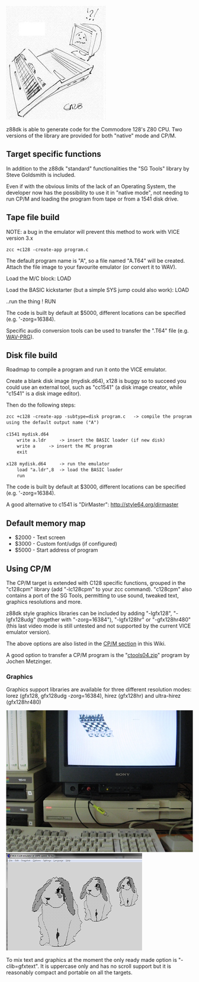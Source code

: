 
![](images/platform/c128b.jpg)

z88dk is able to generate code for the Commodore 128's Z80 CPU.
Two versions of the library are provided for both "native" mode and CP/M.



## Target specific functions

In addition to the z88dk "standard" functionalities the "SG Tools" library by Steve Goldsmith is included.

Even if with the obvious limits of the lack of an Operating System, the developer now has the possibility to use it in "native mode", not needing to run CP/M and loading the program from tape or from a 1541 disk drive.


## Tape file build

NOTE: a bug in the emulator will prevent this method to work with VICE version 3.x 

	zcc +c128 -create-app program.c

The default program name is "A", so a file named "A.T64" will be created.
Attach the file image to your favourite emulator (or convert it to WAV).

Load the M/C block:
	LOAD

Load the BASIC kickstarter (but a simple SYS jump could also work):
	LOAD

..run the thing !
	RUN

The code is built by default at $5000, different locations can be specified (e.g. '-zorg=16384).

Specific audio conversion tools can be used to transfer the ".T64" file (e.g. [WAV-PRG](https://sourceforge.net/projects/wav-prg/)).


## Disk file build

Roadmap to compile a program and run it onto the VICE emulator.

Create a blank disk image (mydisk.d64), x128 is buggy so to succeed you could use an external tool, such as "cc1541" (a disk image creator, while "c1541" is a disk image editor).

Then do the following steps:

	zcc +c128 -create-app -subtype=disk program.c 	-> compile the program using the default output name ("A")
	
	c1541 mydisk.d64
		write a.ldr 	-> insert the BASIC loader (if new disk)
		write a 	-> insert the MC program
		exit

	x128 mydisk.d64 	-> run the emulator
		load "a.ldr",8 	-> load the BASIC loader
		run


The code is built by default at $3000, different locations can be specified (e.g. '-zorg=16384).

A good alternative to c1541 is "DirMaster":  http://style64.org/dirmaster


## Default memory map

* $2000 - Text screen
* $3000 - Custom font/udgs (if configured)
* $5000 - Start address of program

## Using CP/M

The CP/M target is extended with C128 specific functions, grouped in the "c128cpm" library (add "-lc128cpm" to your zcc command).   "c128cpm" also contains a port of the SG Tools, permitting to use sound, tweaked text, graphics resolutions and more.

z88dk style graphics libraries can be included by adding "-lgfx128", "-lgfx128udg" (together with "-zorg=16384"), "-lgfx128hr" or "-gfx128hr480" (this last video mode is still untested and not supported by the current VICE emulator version).

The above options are also listed in the [CP/M section](Platform---CPM#hardware-specific-extensions) in this Wiki.

A good option to transfer a CP/M program is the "[ctools04.zip](http://zimmers.net/anonftp/pub/cbm/crossplatform/converters/unix/ctools04.zip)" program by Jochen Metzinger.


### Graphics

Graphics support libraries are available for three different resolution modes:  lorez (gfx128, gfx128udg -zorg=16384), hirez (gfx128hr) and ultra-hirez (gfx128hr480)

![](images/platform/c128chess.jpg) ![](images/platform/c128rabbit.png)

To mix text and graphics at the moment the only ready made option is "-clib=gfxtext". 
It is uppercase only and has no scroll support but it is reasonably compact and portable on all the targets.

